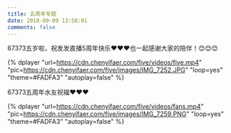 ```yaml
---
title: 五周年专题
date: 2018-09-09 13:58:01
comments: false
---
```


67373五岁啦，祝发发直播5周年快乐♥♥♥也一起感谢大家的陪伴！😊😊😊 

{% dplayer "url=https://cdn.chenyifaer.com/five/videos/five.mp4" "pic=https://cdn.chenyifaer.com/five/images/IMG_7252.JPG" "loop=yes" "theme=#FADFA3" "autoplay=false" %}

67373五周年水友祝福♥♥♥

{% dplayer "url=https://cdn.chenyifaer.com/five/videos/fans.mp4" "pic=https://cdn.chenyifaer.com/five/images/IMG_7259.PNG" "loop=yes" "theme=#FADFA3" "autoplay=false" %}
